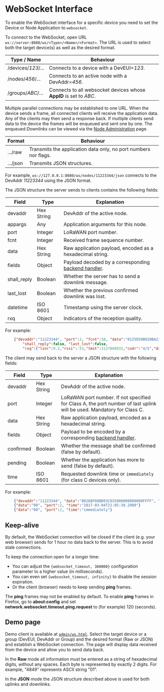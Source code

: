 # WebSocket Interface

To enable the WebSocket interface for a specific device you need to set the Device
or Node Application to `websocket`.

To connect to the WebSocket, open URL `ws://server:8080/ws/<Type>/<Name>/<Format>`. The
URL is used to select both the target device(s) as well as the desired format.

  Type / Name        | Behaviour
 --------------------|--------------------------------------------------------------------
  /devices/*123*/... | Connects to a device with a DevEUI=*123*.
  /nodes/*456*/...   | Connects to an active node with a DevAddr=*456*.
  /groups/*ABC*/...  | Connects to all websocket devices whose **AppID** is set to *ABC*.

Multiple parallel connections may be established to one URL.
When the device sends a frame, all connected clients will receive the application data.
Any of the clients may then send a response back. If multiple clients send data to
the device the frames will be enqueued and sent one by one. The enqueued *Downlinks*
can be viewed via the [Node Administration](Nodes.md) page.

  Format             | Behaviour
 --------------------|--------------------------------------------------------------------
  .../raw            | Transmits the application data only, no port numbers nor flags.
  .../json           | Transmits JSON structures.

For example, `ws://127.0.0.1:8080/ws/nodes/11223344/json` connects to the DevAddr *11223344*
using the JSON format.

The JSON structure the server sends to clients contains the following fields:

  Field       | Type        | Explanation
 -------------|-------------|-------------------------------------------------------------
  devaddr     | Hex String  | DevAddr of the active node.
  appargs     | Any         | Application arguments for this node.
  port        | Integer     | LoRaWAN port number.
  fcnt        | Integer     | Received frame sequence number.
  data        | Hex String  | Raw application payload, encoded as a hexadecimal string.
  fields      | Object      | Payload decoded by a corresponding [backend handler](Backends.md).
  shall_reply | Boolean     | Whether the server has to send a downlink message.
  last_lost   | Boolean     | Whether the previous confirmed downlink was lost.
  datetime    | ISO 8601    | Timestamp using the server clock.
  rxq         | Object      | Indicators of the reception quality.

For example:
```json
    {"devaddr":"11223344", "port":2, "fcnt":58, "data":"0125D50B020BA23645F1A90BDDEE0004",
        "shall_reply":false, "last_lost":false,
        "rxq":{"lsnr":9.2,"rssi":-53,"tmst":3127868932,"codr":"4/5","datr":"SF12BW125","freq":868.3}}
```

The client may send back to the server a JSON structure with the following fields:

  Field       | Type        | Explanation
 -------------|-------------|-------------------------------------------------------------
  devaddr     | Hex String  | DevAddr of the active node.
  port        | Integer     | LoRaWAN port number. If not specified for Class A, the port number of last uplink will be used. Mandatory for Class C.
  data        | Hex String  | Raw application payload, encoded as a hexadecimal string.
  fields      | Object      | Payload to be encoded by a corresponding [backend handler](Backends.md).
  confirmed   | Boolean     | Whether the message shall be confirmed (false by default).
  pending     | Boolean     | Whether the application has more to send (false by default).
  time        | ISO 8601    | Requested downlink time or `immediately` (for class C devices only).

For example:
```json
    {"devaddr":"11223344", "data":"0026BF08BD03CD35000000000000FFFF", "confirmed":true}
    {"data":"00", "port":2, "time":"2017-03-04T21:05:30.2000"}
    {"data":"00", "port":2, "time":"immediately"}
```


## Keep-alive

By default, the WebSocket connection will be closed if the client (e.g. your web browser)
sends for 1 hour no data back to the server. This is to avoid stale connections.

To keep the connection open for a longer time:
 * You can adjust the `{websocket_timeout, 360000}` configuration parameter to a higher
   value (in milliseconds).
 * You can even set `{websocket_timeout, infinity}` to disable the session expiration.
 * Or the client (browser) needs to keep sending **ping** frames.

The **ping** frames may not be enabled by default. To enable **ping** frames in Firefox,
go to **about:config** and set **network.websocket.timeout.ping.request** to (for example)
120 (seconds).

## Demo page

Demo client is available at [`admin/ws.html`](../priv/admin/ws.html). Select the
target device or a group (DevEUI, DevAddr or Group) and the desired format (Raw or JSON)
and establish a WebSocket connection.
The page will display data received from the device and allow you to send data back.

In the **Raw** mode all information must be entered as a string of hexadecimal digits,
without any spaces.
Each byte is represented by exactly 2 digits. For example, "4849" represents ASCII string "01".

In the **JSON** mode the JSON structure described above is used for both uplinks
and downlinks.
